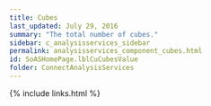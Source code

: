 ```yaml
---
title: Cubes
last_updated: July 29, 2016
summary: "The total number of cubes."
sidebar: c_analysisservices_sidebar
permalink: analysisservices_component_cubes.html
id: SoASHomePage.lblCuCubesValue
folder: ConnectAnalysisServices
---
```





{% include links.html %}
﻿
